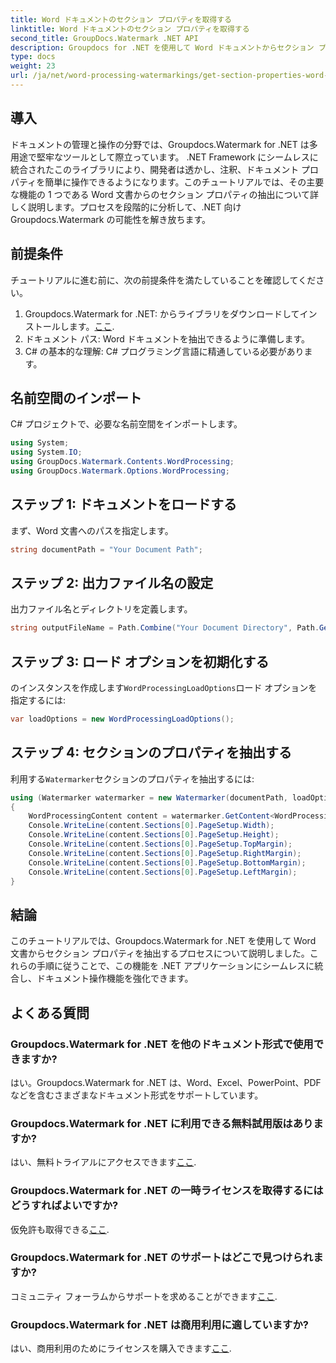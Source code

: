 ```yaml
---
title: Word ドキュメントのセクション プロパティを取得する
linktitle: Word ドキュメントのセクション プロパティを取得する
second_title: GroupDocs.Watermark .NET API
description: Groupdocs for .NET を使用して Word ドキュメントからセクション プロパティを抽出する方法を学びます。ドキュメントの操作能力を簡単に強化します。
type: docs
weight: 23
url: /ja/net/word-processing-watermarkings/get-section-properties-word-docs/
---
```

## 導入
ドキュメントの管理と操作の分野では、Groupdocs.Watermark for .NET は多用途で堅牢なツールとして際立っています。 .NET Framework にシームレスに統合されたこのライブラリにより、開発者は透かし、注釈、ドキュメント プロパティを簡単に操作できるようになります。このチュートリアルでは、その主要な機能の 1 つである Word 文書からのセクション プロパティの抽出について詳しく説明します。プロセスを段階的に分析して、.NET 向け Groupdocs.Watermark の可能性を解き放ちます。
## 前提条件
チュートリアルに進む前に、次の前提条件を満たしていることを確認してください。
1.  Groupdocs.Watermark for .NET: からライブラリをダウンロードしてインストールします。[ここ](https://releases.groupdocs.com/Watermark/net/).
2. ドキュメント パス: Word ドキュメントを抽出できるように準備します。
3. C# の基本的な理解: C# プログラミング言語に精通している必要があります。

## 名前空間のインポート
C# プロジェクトで、必要な名前空間をインポートします。
```csharp
using System;
using System.IO;
using GroupDocs.Watermark.Contents.WordProcessing;
using GroupDocs.Watermark.Options.WordProcessing;
```
## ステップ 1: ドキュメントをロードする
まず、Word 文書へのパスを指定します。
```csharp
string documentPath = "Your Document Path";
```
## ステップ 2: 出力ファイル名の設定
出力ファイル名とディレクトリを定義します。
```csharp
string outputFileName = Path.Combine("Your Document Directory", Path.GetFileName(documentPath));
```
## ステップ 3: ロード オプションを初期化する
のインスタンスを作成します`WordProcessingLoadOptions`ロード オプションを指定するには:
```csharp
var loadOptions = new WordProcessingLoadOptions();
```
## ステップ 4: セクションのプロパティを抽出する
利用する`Watermarker`セクションのプロパティを抽出するには:
```csharp
using (Watermarker watermarker = new Watermarker(documentPath, loadOptions))
{
    WordProcessingContent content = watermarker.GetContent<WordProcessingContent>();
    Console.WriteLine(content.Sections[0].PageSetup.Width);
    Console.WriteLine(content.Sections[0].PageSetup.Height);
    Console.WriteLine(content.Sections[0].PageSetup.TopMargin);
    Console.WriteLine(content.Sections[0].PageSetup.RightMargin);
    Console.WriteLine(content.Sections[0].PageSetup.BottomMargin);
    Console.WriteLine(content.Sections[0].PageSetup.LeftMargin);
}
```

## 結論
このチュートリアルでは、Groupdocs.Watermark for .NET を使用して Word 文書からセクション プロパティを抽出するプロセスについて説明しました。これらの手順に従うことで、この機能を .NET アプリケーションにシームレスに統合し、ドキュメント操作機能を強化できます。
## よくある質問
### Groupdocs.Watermark for .NET を他のドキュメント形式で使用できますか?
はい。Groupdocs.Watermark for .NET は、Word、Excel、PowerPoint、PDF などを含むさまざまなドキュメント形式をサポートしています。
### Groupdocs.Watermark for .NET に利用できる無料試用版はありますか?
はい、無料トライアルにアクセスできます[ここ](https://releases.groupdocs.com/).
### Groupdocs.Watermark for .NET の一時ライセンスを取得するにはどうすればよいですか?
仮免許も取得できる[ここ](https://purchase.groupdocs.com/temporary-license/).
### Groupdocs.Watermark for .NET のサポートはどこで見つけられますか?
コミュニティ フォーラムからサポートを求めることができます[ここ](https://forum.groupdocs.com/c/watermark/19).
### Groupdocs.Watermark for .NET は商用利用に適していますか?
はい、商用利用のためにライセンスを購入できます[ここ](https://purchase.groupdocs.com/buy).